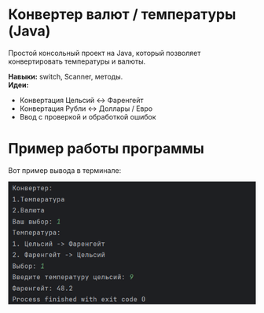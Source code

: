 # Конвертер валют / температуры (Java)

Простой консольный проект на Java, который позволяет конвертировать температуры и валюты.

**Навыки:** switch, Scanner, методы.  
**Идеи:**
- Конвертация Цельсий ↔ Фаренгейт
- Конвертация Рубли ↔ Доллары / Евро
- Ввод с проверкой и обработкой ошибок

# Пример работы программы

Вот пример вывода в терминале:

![Скриншот терминала](images/консоль.png)
